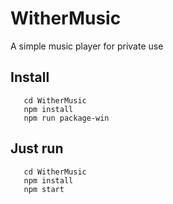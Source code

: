 # WitherMusic
A simple music player for private use

## Install
```
   cd WitherMusic
   npm install
   npm run package-win
```

## Just run
```
   cd WitherMusic
   npm install
   npm start
```
